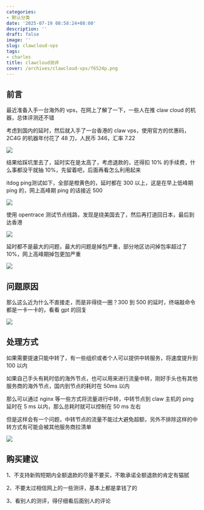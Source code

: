 ```yaml
---
categories:
- 默认分类
date: '2025-07-19 08:58:24+08:00'
description: ''
draft: false
image: ''
slug: clawcloud-vps
tags:
- charles
title: clawcloud测评
cover: /archives/clawcloud-vps/f6524p.png
---
```



## 前言

最近准备入手一台海外的 vps，在网上了解了一下，一些人在推 claw cloud 的机器，总体评测还不错

考虑到国内的延时，然后就入手了一台香港的 claw vps，使用官方的优惠码，2C4G 的机器年付花了 48 刀，人民币 346，汇率 7.22

![](/archives/clawcloud-vps/f6524p.png)

结果给踩坑里去了，延时实在是太高了，考虑退款的，还得扣 10% 的手续费，什么事都没干就抽 10%，先留着吧，后面再看怎么利用起来

itdog ping测试如下，全部是橙黄色的，延时都在 300 以上，这是在早上低峰期 ping 的，网上高峰期 ping 的话接近 500

![](/archives/clawcloud-vps//e6hl72.png)

使用 opentrace 测试节点线路，发现是绕美国去了，然后再打道回日本，最后到达香港

![](/archives/clawcloud-vps//e3dbwq.png)

延时都不是最大的问题，最大的问题是掉包严重，部分地区访问掉包率超过了 10%，网上高峰期掉包更加严重

![](/archives/clawcloud-vps//e5sz4z.png)


## 问题原因

那么这么近为什么不直接走，而是非得绕一圈？300 到 500 的延时，终端敲命令都是一卡一卡的，看看 gpt 的回复

![](/archives/clawcloud-vps//fofjzy.png)


## 处理方式

如果需要提速只能中转了，有一些组织或者个人可以提供中转服务，将速度提升到 100 以内

如果自己手头有耗时低的海外节点，也可以用来进行流量中转，刚好手头也有其他服务商的海外节点，国内到节点的耗时在 50ms 以内

那么可以通过 nginx 等一些方式将流量进行中转，中转节点到 claw 主机的 ping 延时在 5 ms 以内，那么总耗时就可以控制在 50 ms 左右

但是这样会有一个问题，中转节点的流量不能过大避免超额，另外不排除这样的中转方式有可能会被其他服务商拉清单

![](/archives/clawcloud-vps//fteimi.png)


## 购买建议

1、不支持新购短期内全额退款的尽量不要买，不敢承诺全额退款的肯定有猫腻

2、不要太过相信网上的一些测评，基本上都是拿钱了的

3、看别人的测评，得仔细看后面别人的评论